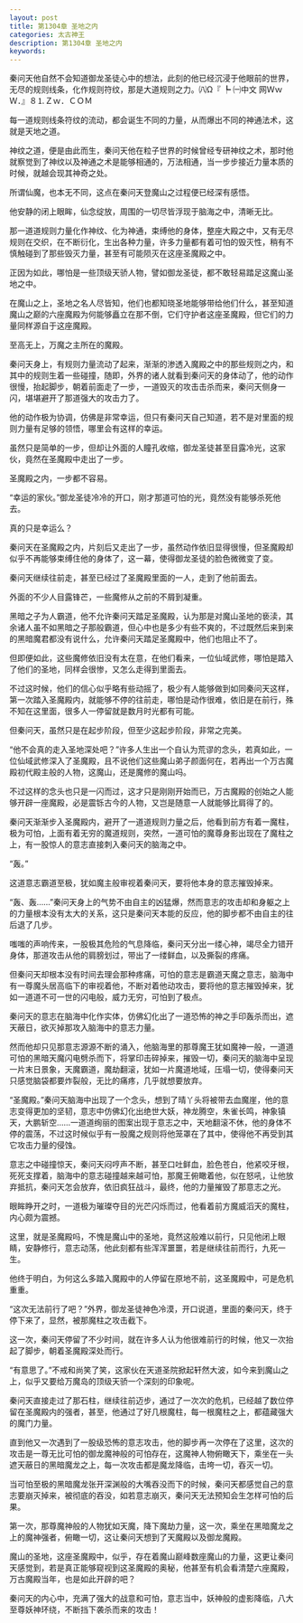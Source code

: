 ```yaml
---
layout: post
title: 第1304章 圣地之内
categories: 太古神王
description: 第1304章 圣地之内
keywords:
---
```


秦问天他自然不会知道御龙圣徒心中的想法，此刻的他已经沉浸于他眼前的世界，无尽的规则线条，化作规则符纹，那是大道规则之力。㈧Ω『 ┡ ㈠中文  网Ｗｗ Ｗ．』８⒈Ｚｗ．ＣＯＭ

每一道规则线条符纹的流动，都会诞生不同的力量，从而爆出不同的神通法术，这就是天地之道。

神纹之道，便是由此而生，秦问天他在粒子世界的时候曾经专研神纹之术，那时他就察觉到了神纹以及神通之术是能够相通的，万法相通，当一步步接近力量本质的时候，就越会现其神奇之处。

所谓仙魔，也本无不同，这点在秦问天登魔山之过程便已经深有感悟。

他安静的闭上眼眸，仙念绽放，周围的一切尽皆浮现于脑海之中，清晰无比。

那一道道规则力量化作神纹、化为神通，束缚他的身体，整座大殿之中，又有无尽规则在交织，在不断衍化，生出各种力量，许多力量都有着可怕的毁灭性，稍有不慎触碰到了那些毁灭力量，甚至有可能陨灭在这座圣魔殿之中。

正因为如此，哪怕是一些顶级天骄人物，譬如御龙圣徒，都不敢轻易踏足这魔山圣地之中。

在魔山之上，圣地之名人尽皆知，他们也都知晓圣地能够带给他们什么，甚至知道魔山之巅的六座魔殿为何能够矗立在那不倒，它们守护者这座圣魔殿，但它们的力量同样源自于这座魔殿。

至高无上，万魔之主所在的魔殿。

秦问天身上，有规则力量流动了起来，渐渐的渗透入魔殿之中的那些规则之内，和其中的规则生着一些碰撞，随即，外界的诸人就看到秦问天的身体动了，他的动作很慢，抬起脚步，朝着前面走了一步，一道毁灭的攻击击杀而来，秦问天侧身一闪，堪堪避开了那道强大的攻击力了。

他的动作极为协调，仿佛是非常幸运，但只有秦问天自己知道，若不是对里面的规则力量有足够的领悟，哪里会有这样的幸运。

虽然只是简单的一步，但却让外面的人瞳孔收缩，御龙圣徒甚至目露冷光，这家伙，竟然在圣魔殿中走出了一步。

圣魔殿之内，一步都不容易。

“幸运的家伙。”御龙圣徒冷冷的开口，刚才那道可怕的光，竟然没有能够杀死他去。

真的只是幸运么？

秦问天在圣魔殿之内，片刻后又走出了一步，虽然动作依旧显得很慢，但圣魔殿却似乎不再能够束缚住他的身体了，这一幕，使得御龙圣徒的脸色微微变了变。

秦问天继续往前走，甚至已经过了圣魔殿里面的一人，走到了他前面去。

外面的不少人目露锋芒，一些魔修从之前的不屑到凝重。

黑暗之子为人霸道，他不允许秦问天踏足圣魔殿，认为那是对魔山圣地的亵渎，其余诸人虽不如黑暗之子那般霸道，但心中也是多少有些不爽的，不过既然后来到来的黑暗魔君都没有说什么，允许秦问天踏足圣魔殿中，他们也阻止不了。

但即便如此，这些魔修依旧没有太在意，在他们看来，一位仙域武修，哪怕是踏入了他们的圣地，同样会很惨，又怎么走得到里面去。

不过这时候，他们的信心似乎略有些动摇了，极少有人能够做到如同秦问天这样，第一次踏入圣魔殿内，就能够不停的往前走，哪怕是动作很难，依旧是在前行，殊不知在这里面，很多人一停留就是数月时光都有可能。

但秦问天，虽然只是在起步阶段，但至少这起步阶段，非常之完美。

“他不会真的走入圣地深处吧？”许多人生出一个自认为荒谬的念头，若真如此，一位仙域武修深入了圣魔殿，且不说他们这些魔山弟子颜面何在，若再出一个万古魔殿初代殿主般的人物，这魔山，还是魔修的魔山吗。

不过这样的念头也只是一闪而过，这才只是刚刚开始而已，万古魔殿的创始之人能够开辟一座魔殿，必是震铄古今的人物，又岂是随意一人就能够比肩得了的。

秦问天渐渐步入圣魔殿内，避开了一道道规则力量之后，他看到前方有着一魔柱，极为可怕，上面有着无穷的魔道规则，突然，一道可怕的魔尊身影出现在了魔柱之上，有一股惊人的意志直接刺入秦问天的脑海之中。

“轰。”

这道意志霸道至极，犹如魔主般审视着秦问天，要将他本身的意志摧毁掉来。

“轰、轰……”秦问天身上的气势不由自主的凶猛爆，然而意志的攻击却和身躯之上的力量根本没有太大的关系，这只是秦问天本能的反应，他的脚步都不由自主的往后退了几步。

嗤嗤的声响传来，一股极其危险的气息降临，秦问天分出一缕心神，竭尽全力错开身体，那道攻击从他的肩膀划过，带出了一缕鲜血，以及撕裂的疼痛。

但秦问天却根本没有时间去理会那种疼痛，可怕的意志是霸道天魔之意志，脑海中有一尊魔头居高临下的审视着他，不断对着他动攻击，要将他的意志摧毁掉来，犹如一道道不可一世的闪电般，威力无穷，可怕到了极点。

秦问天的意志在脑海中化作实体，仿佛幻化出了一道恐怖的神之手印轰杀而出，遮天蔽日，欲灭掉那攻入脑海中的意志力量。

然而他却只见那意志源源不断的涌入，他脑海里的那尊魔王犹如魔神一般，一道道可怕的黑暗天魔闪电劈杀而下，将掌印击碎掉来，摧毁一切，秦问天的脑海中呈现一片末日景象，天魔霸道，魔劫翻滚，犹如一片魔道地域，压塌一切，使得秦问天只感觉脑袋都要炸裂般，无比的痛疼，几乎就想要放弃。

“圣魔殿。”秦问天脑海中出现了一个念头，想到了晴丫头将被带去血魔崖，他的意志变得更加的坚韧，意志中仿佛幻化出绝世大妖，神龙腾空，朱雀长鸣，神象镇天，大鹏斩空……一道道绚丽的图案出现于意志之中，天地翻滚不休，他的身体不停的震荡，不过这时候似乎有一股魔之规则将他笼罩在了其中，使得他不再受到其它攻击力量的侵蚀。

意志之中碰撞惊天，秦问天闷哼声不断，甚至口吐鲜血，脸色苍白，他紧咬牙根，死死支撑着，脑海中的意志碰撞越来越可怕，那魔王俯瞰着他，似在怒吼，让他放弃抵抗，秦问天怎会放弃，依旧疯狂战斗，最终，他的力量摧毁了那意志之光。

眼眸睁开之时，一道极为璀璨夺目的光芒闪烁而过，他看着前方魔威滔天的魔柱，内心颇为震撼。

这里，就是圣魔殿吗，不愧是魔山中的圣地，竟然这般难以前行，只见他闭上眼睛，安静修行，意志动荡，他此刻都有些浑浑噩噩，若是继续往前而行，九死一生。

他终于明白，为何这么多踏入魔殿中的人停留在原地不前，这圣魔殿中，可是危机重重。

“这次无法前行了吧？”外界，御龙圣徒神色冷漠，开口说道，里面的秦问天，终于停下来了，显然，被那魔柱之攻击截下。

这一次，秦问天停留了不少时间，就在许多人认为他很难前行的时候，他又一次抬起了脚步，朝着圣魔殿深处而行。

“有意思了。”不戒和尚笑了笑，这家伙在天道圣院掀起轩然大波，如今来到魔山之上，似乎又要给万魔岛的顶级天骄一个深刻的印象呢。

秦问天直接走过了那石柱，继续往前迈步，通过了一次次的危机，已经越了数位停留在圣魔殿内的强者，甚至，他通过了好几根魔柱，每一根魔柱之上，都蕴藏强大的魔门力量。

直到他又一次遇到了一股级恐怖的意志攻击，他的脚步再一次停在了这里，这次的攻击是一尊无比可怕的御龙魔神般的可怕存在，这魔神人物俯瞰天下，乘坐在一头遮天蔽日的黑暗魔龙之上，每一次攻击都是魔龙降临，击垮一切，吞灭一切。

当可怕至极的黑暗魔龙张开深渊般的大嘴吞没而下的时候，秦问天都感觉自己的意志要崩灭掉来，被彻底的吞没，如若意志崩灭，秦问天无法预知会生怎样可怕的后果。

第一次，那尊魔神般的人物犹如天魔，降下魔劫力量，这一次，乘坐在黑暗魔龙之上的魔神强者，俯瞰一切，这让秦问天想到了天魔殿以及御龙魔殿。

魔山的圣地，这座圣魔殿中，似乎，存在着魔山巅峰数座魔山的力量，这更让秦问天感觉到，若是真正能够窥视到这圣魔殿的奥秘，他甚至有机会看清楚六座魔殿，万古魔殿当年，也是如此开辟的吧？

秦问天的内心中，充满了强大的战意和可怕，意志当中，妖神般的虚影降临，八大至尊妖神环绕，不断挡下袭杀而来的攻击！
